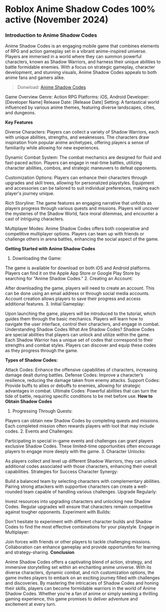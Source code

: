 # Roblox Anime Shadow Codes 100% active (November 2024)

### Introduction to Anime Shadow Codes

Anime Shadow Codes is an engaging mobile game that combines elements of RPG and action gameplay set in a vibrant anime-inspired universe. Players are immersed in a world where they can summon powerful characters, known as Shadow Warriors, and harness their unique abilities to battle formidable enemies. With a focus on strategic gameplay, character development, and stunning visuals, Anime Shadow Codes appeals to both anime fans and gamers alike.

>Donwload: [Anime Shadow Codes](https://codesrandom.com/anime-shadow-codes/)

Game Overview
Genre: Action RPG
Platforms: iOS, Android
Developer: [Developer Name]
Release Date: [Release Date]
Setting: A fantastical world influenced by various anime themes, featuring diverse landscapes, cities, and dungeons.

**Key Features**

Diverse Characters: Players can collect a variety of Shadow Warriors, each with unique abilities, strengths, and weaknesses. The characters draw inspiration from popular anime archetypes, offering players a sense of familiarity while allowing for new experiences.

Dynamic Combat System: The combat mechanics are designed for fluid and fast-paced action. Players can engage in real-time battles, utilizing character abilities, combos, and strategic maneuvers to defeat opponents.

Customization Options: Players can enhance their characters through upgrades and skill trees, allowing for personalized playstyles. Equipment and accessories can be tailored to suit individual preferences, making each player's journey unique.

Rich Storyline: The game features an engaging narrative that unfolds as players progress through various quests and missions. Players will uncover the mysteries of the Shadow World, face moral dilemmas, and encounter a cast of intriguing characters.

Multiplayer Modes: Anime Shadow Codes offers both cooperative and competitive multiplayer options. Players can team up with friends or challenge others in arena battles, enhancing the social aspect of the game.

**Getting Started with Anime Shadow Codes**

1. Downloading the Game:

The game is available for download on both iOS and Android platforms. Players can find it on the Apple App Store or Google Play Store by searching for "Anime Shadow Codes."
2. Creating an Account:

After downloading the game, players will need to create an account. This can be done using an email address or through social media accounts. Account creation allows players to save their progress and access additional features.
3. Initial Gameplay:

Upon launching the game, players will be introduced to the tutorial, which guides them through the basic mechanics. Players will learn how to navigate the user interface, control their characters, and engage in combat.
Understanding Shadow Codes
What Are Shadow Codes? Shadow Codes are special abilities that players can unlock and utilize within the game. Each Shadow Warrior has a unique set of codes that correspond to their strengths and combat styles. Players can discover and equip these codes as they progress through the game.

**Types of Shadow Codes:**

Attack Codes: Enhance the offensive capabilities of characters, increasing damage dealt during battles.
Defense Codes: Improve a character’s resilience, reducing the damage taken from enemy attacks.
Support Codes: Provide buffs to allies or debuffs to enemies, allowing for strategic advantages in combat.
Ultimate Codes: Powerful abilities that can turn the tide of battle, requiring specific conditions to be met before use.
**How to Obtain Shadow Codes**
1. Progressing Through Quests:

Players can obtain new Shadow Codes by completing quests and missions. Each completed mission often rewards players with loot that may include codes.
2. Events and Challenges:

Participating in special in-game events and challenges can grant players exclusive Shadow Codes. These limited-time opportunities often encourage players to engage more deeply with the game.
3. Character Unlocks:

As players collect and level up different Shadow Warriors, they can unlock additional codes associated with those characters, enhancing their overall capabilities.
Strategies for Success
Character Synergy:

Build a balanced team by selecting characters with complementary abilities. Pairing strong attackers with supportive characters can create a well-rounded team capable of handling various challenges.
Upgrade Regularly:

Invest resources into upgrading characters and unlocking new Shadow Codes. Regular upgrades will ensure that characters remain competitive against tougher opponents.
Experiment with Builds:

Don’t hesitate to experiment with different character builds and Shadow Codes to find the most effective combinations for your playstyle.
Engage in Multiplayer:

Join forces with friends or other players to tackle challenging missions. Collaboration can enhance gameplay and provide opportunities for learning and strategy-sharing.
**Conclusion**

Anime Shadow Codes offers a captivating blend of action, strategy, and immersive storytelling set within an enchanting anime universe. With its diverse characters, dynamic combat, and rich customization options, the game invites players to embark on an exciting journey filled with challenges and discoveries. By mastering the intricacies of Shadow Codes and honing their skills, players can become formidable warriors in the world of Anime Shadow Codes. Whether you're a fan of anime or simply seeking a thrilling gaming experience, this game promises to deliver adventure and excitement at every turn.






